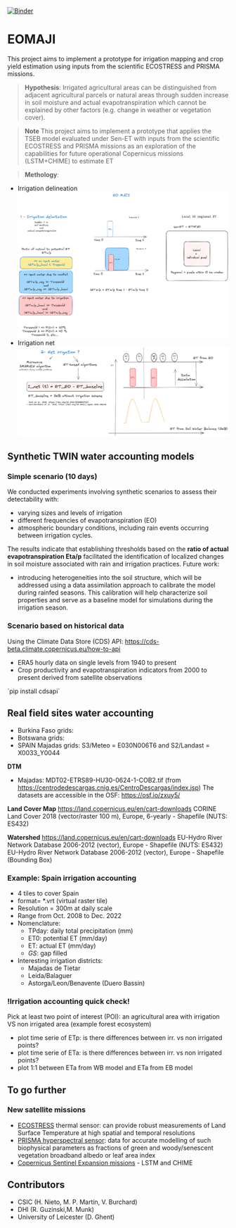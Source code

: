 [![Binder](https://mybinder.org/badge_logo.svg)](https://mybinder.org/v2/gh/BenjMy/EOMAJI/main)

# EOMAJI
This project aims to implement a prototype for irrigation mapping and crop yield estimation using inputs from the scientific ECOSTRESS and PRISMA missions.

> **Hypothesis**: Irrigated agricultural areas can be distinguished from adjacent agricultural parcels or natural areas through sudden increase in soil moisture and actual evapotranspiration which cannot be explained by
other factors (e.g. change in weather or vegetation cover).

> **Note**
> This project aims to implement a prototype that applies the TSEB model evaluated under Sen-ET with inputs from the scientific ECOSTRESS and PRISMA missions as an exploration of the capabilities for future operational Copernicus missions (LSTM+CHIME) to estimate ET

> **Methology**: 
- Irrigation delineation
![EO-MAJI-IrrNet](./figures/EO-MAJI-IrrDelineation.png)
- Irrigation net
![EO-MAJI-IrrNet](./figures/EO-MAJI-IrrNet.png)


## Synthetic TWIN water accounting models

### Simple scenario (10 days)
We conducted experiments involving synthetic scenarios to assess their detectability with: 
- varying sizes and levels of irrigation
- different frequencies of evapotranspiration (EO)
- atmospheric boundary conditions, including rain events occurring between irrigation cycles. 

The results indicate that establishing thresholds based on the **ratio of actual evapotranspiration Eta/p** facilitated the identification of localized changes in soil moisture associated with rain and irrigation practices. 
Future work: 
- introducing heterogeneities into the soil structure, which will be addressed using a data assimilation approach to calibrate the model during rainfed seasons. 
This calibration will help characterize soil properties and serve as a baseline model for simulations during the irrigation season.

### Scenario based on historical data 

Using the Climate Data Store (CDS) API: https://cds-beta.climate.copernicus.eu/how-to-api

- ERA5 hourly data on single levels from 1940 to present
- Crop productivity and evapotranspiration indicators from 2000 to present derived from satellite observations


`pip install cdsapi´



## Real field sites water accounting
- Burkina Faso grids:
- Botswana grids:
- SPAIN Majadas grids: S3/Meteo = E030N006T6 and S2/Landast = X0033_Y0044 

**DTM**
- Majadas: MDT02-ETRS89-HU30-0624-1-COB2.tif (from https://centrodedescargas.cnig.es/CentroDescargas/index.jsp)
The datasets are accessible in the OSF: https://osf.io/zxuy5/

**Land Cover Map**
https://land.copernicus.eu/en/cart-downloads
CORINE Land Cover 2018 (vector/raster 100 m), Europe, 6-yearly - Shapefile (NUTS: ES432)

**Watershed**
https://land.copernicus.eu/en/cart-downloads
EU-Hydro River Network Database 2006-2012 (vector), Europe - Shapefile (NUTS: ES432)
EU-Hydro River Network Database 2006-2012 (vector), Europe - Shapefile (Bounding Box)


### Example: Spain irrigation accounting 
- 4 tiles to cover Spain
- format= *.vrt (virtual raster tile)
- Resolution = 300m at daily scale
- Range from Oct. 2008 to Dec. 2022
- Nomenclature:
  - TPday: daily total precipitation (mm)
  - ET0: potential ET (mm/day)
  - ET: actual ET (mm/day)
  - *GS*: gap filled
- Interesting irrigation districts:
  - Majadas de Tietar
  - Leida/Balaguer
  - Astorga/Leon/Benavente (Duero Bassin)
 
 
### !Irrigation accounting quick check!
Pick at least two point of interest (POI): an agricultural area with irrigation VS non irrigated area (example forest ecosystem)
- plot time serie of ETp: is there differences between irr. vs non irrigated points? 
- plot time serie of ETa: is there differences between irr. vs non irrigated points? 
- plot 1:1 between ETa from WB model and ETa from EB model

 
## To go further
### New satellite missions

- [ECOSTRESS](https://ecostress.jpl.nasa.gov/) thermal sensor: can provide robust measurements of Land Surface Temperature at high spatial and temporal resolutions
- [PRISMA hyperspectral sensor](https://www.eoportal.org/satellite-missions/prisma-hyperspectral): data for accurate modelling of such biophysical parameters as fractions of green and woody/senescent vegetation broadband albedo or leaf area index
- [Copernicus Sentinel Expansion missions](https://www.esa.int/Applications/Observing_the_Earth/Copernicus/Copernicus_Sentinel_Expansion_missions) - LSTM and CHIME

## Contributors
- CSIC (H. Nieto, M. P. Martín, V. Burchard)
- DHI (R. Guzinski,M. Munk)
- University of Leicester (D. Ghent)




